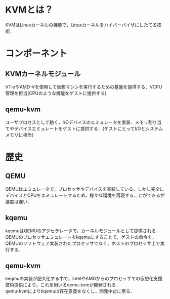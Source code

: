 # KVMとは？
KVMはLinuxカーネルの機能で，Linuxカーネルをハイパーバイザにしたてる技術．  

# コンポーネント
## KVMカーネルモジュール
VT-xやAMD-Vを使用して仮想マシンを実行するための基盤を提供する．VCPU管理を担当(CPUのような機能をゲストに提供する)
## qemu-kvm
ユーザプロセスとして動く，I/Oデバイスのエミュレータを実装．メモリ割り当てやデバイスエミュレートをゲストに提供する．(ゲストにとってI/Oとシステムメモリに相当)

# 歴史
## QEMU
QEMUはエミュレータで，プロセッサやデバイスを実装している．しかし完全にデバイスとCPUをエミュレートするため，様々な環境を再現することができるが速度は遅い．  

## kqemu
kqemuはQEMUのアクセラレータで，カーネルモジュールとして提供される．QEMUのプロセッサエミュレートをkqemuにすることで，ゲストの命令を，QEMUのソフトウェア実装されたプロセッサでなく，ホストのプロセッサ上で実行する．

## qemu-kvm
keqmuの実装が肥大化する中で，IntelやAMDからのプロセッサでの仮想化支援技術提供により，これを用いるqemu-kvmが開発される．  
qemu-kvmによりkqemuは存在意義をなくし，開発中止に至る．
